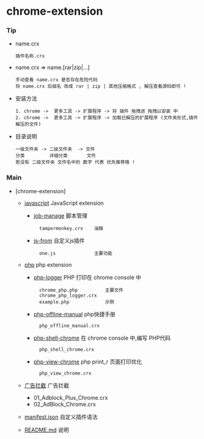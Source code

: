 # chrome-extension
### Tip
  -  name.crx  

         插件名称.crx
        
  - name.crx => name.[rar|zip|...]  

        手动查看 name.crx 是否存在危险代码
        将 name.crx 后缀名 改成 rar | zip | 其他压缩格式 , 解压查看源码即可 !
        
  - 安装方法
    
        1. chrome ->  更多工具 -> 扩展程序 -> 将 插件 拖拽进 拖拽以安装 中
        2. chrome ->  更多工具 -> 扩展程序 -> 加载已解压的扩展程序 (文件夹形式,插件解压的文件)
        
  - 目录说明
        
        一级文件夹 -> 二级文件夹  -> 文件
        分类         详细分类       文件
        若没有 二级文件夹 文件名中的 数字 代表 优先推荐哦 !
    
### Main
    
- [chrome-extension]
  - [javascript](/javascript) JavaScript extension 
    - [job-manage](/job-manage) 脚本管理
            
            tampermonkey.crx    油猴
            
    - [js-from](/js-from) 自定义js插件
        
            one.js              主要功能
        
  - [php](/php) php extension
  
    - [php-logger](/php-logger)   PHP 打印在 chrome console 中    
        
            chrome_php.php          主要文件
            chrome_php_logger.crx   
            example.php             示例
            
    - [php-offline-manual](/php-offline-manual)     php快捷手册

            php_offline_manual.crx   
            
    - [php-shell-chrome](/php-shell-chrome)   在 chrome console 中,编写 PHP代码 
     
            php_shell_chrome.crx         
            
    - [php-view-chrome](/php-view-chrome)   php print_r 页面打印优化
           
            php_view_chrome.crx         
                        
  - [广告拦截](/广告拦截)  广告拦截

       - 01_Adblock_Plus_Chrome.crx
       - 02_AdBlock_Chrome.crx
       
  - [manifest.json](/manifest.json)  自定义插件语法
  - [README.md](/README)  说明
 
             
